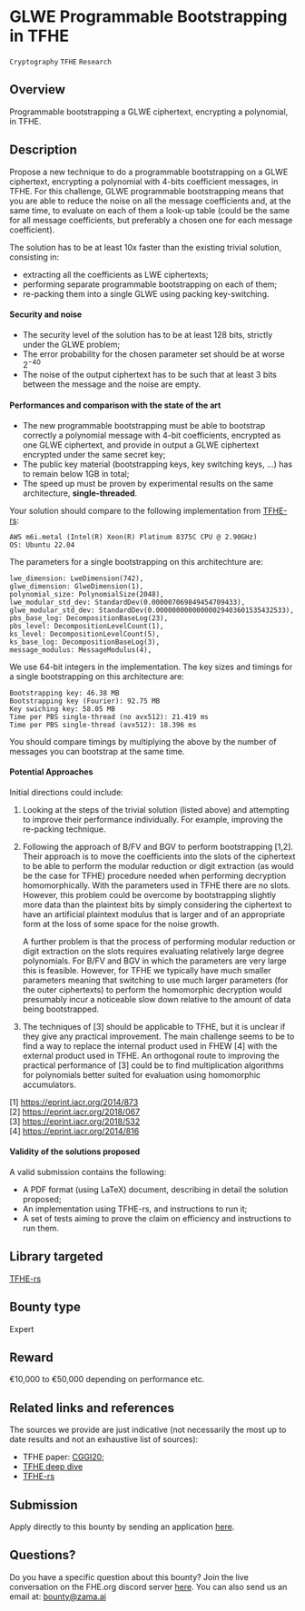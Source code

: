 # GLWE Programmable Bootstrapping in TFHE
`Cryptography` `TFHE` `Research`

## Overview
Programmable bootstrapping a GLWE ciphertext, encrypting a polynomial, in TFHE.

## Description
Propose a new technique to do a programmable bootstrapping on a GLWE ciphertext, encrypting a polynomial with 4-bits coefficient messages, in TFHE.
For this challenge, GLWE programmable bootstrapping means that you are able to reduce the noise on all the message coefficients and, at the same time, to evaluate on each of them a look-up table (could be the same for all message coefficients, but preferably a chosen one for each message coefficient).

The solution has to be at least 10x faster than the existing trivial solution, consisting in:
 * extracting all the coefficients as LWE ciphertexts; 
 * performing separate programmable bootstrapping on each of them;
 * re-packing them into a single GLWE using packing key-switching.

#### Security and noise
 * The security level of the solution has to be at least 128 bits, strictly under the GLWE problem;
 * The error probability for the chosen parameter set should be at worse $2^{-40}$
 * The noise of the output ciphertext has to be such that at least 3 bits between the message and the noise are empty.

#### Performances and comparison with the state of the art
 * The new programmable bootstrapping must be able to bootstrap correctly a polynomial message with 4-bit coefficients, encrypted as one GLWE ciphertext, and provide in output a GLWE ciphertext encrypted under the same secret key;
 * The public key material (bootstrapping keys, key switching keys, ...) has to remain below 1GB in total;
 * The speed up must be proven by experimental results on the same architecture, **single-threaded**.

Your solution should compare to the following implementation from [TFHE-rs](https://github.com/zama-ai/tfhe-rs):
```
AWS m6i.metal (Intel(R) Xeon(R) Platinum 8375C CPU @ 2.90GHz)
OS: Ubuntu 22.04
```
The parameters for a single bootstrapping on this architechture are:
```
lwe_dimension: LweDimension(742),
glwe_dimension: GlweDimension(1),
polynomial_size: PolynomialSize(2048),
lwe_modular_std_dev: StandardDev(0.000007069849454709433),
glwe_modular_std_dev: StandardDev(0.00000000000000029403601535432533),
pbs_base_log: DecompositionBaseLog(23),
pbs_level: DecompositionLevelCount(1),
ks_level: DecompositionLevelCount(5),
ks_base_log: DecompositionBaseLog(3),
message_modulus: MessageModulus(4),
```

We use 64-bit integers in the implementation.
The key sizes and timings for a single bootstrapping on this architecture are:
```
Bootstrapping key: 46.38 MB
Bootstrapping key (Fourier): 92.75 MB
Key swiching key: 58.05 MB
Time per PBS single-thread (no avx512): 21.419 ms
Time per PBS single-thread (avx512): 18.396 ms
```
You should compare timings by multiplying the above by the number of messages you can bootstrap at the same time.

#### Potential Approaches

Initial directions could include:


1. Looking at the steps of the trivial solution (listed above) and attempting to improve their performance individually. For example, improving the re-packing technique.
2. Following the approach of B/FV and BGV to perform bootstrapping [1,2]. Their approach is to move the coefficients into the slots of the ciphertext to be able to perform the modular reduction or digit extraction (as would be the case for TFHE) procedure needed when performing decryption homomorphically. With the parameters used in TFHE there are no slots. However, this problem could be overcome by bootstrapping slightly more data than the plaintext bits by simply considering the ciphertext to have an artificial plaintext modulus that is larger and of an appropriate form at the loss of some space for the noise growth.
    
    A further problem is that the process of performing modular reduction or digit extraction on the slots requires evaluating relatively large degree polynomials. For B/FV and BGV in which the parameters are very large this is feasible. However, for TFHE we typically have much smaller parameters meaning that switching to use much larger parameters (for the outer ciphertexts) to perform the homomorphic decryption would presumably incur a noticeable slow down relative to the amount of data being bootstrapped.
    
3. The techniques of [3] should be applicable to TFHE, but it is unclear if they give any practical improvement. The main challenge seems to be to find a way to replace the internal product used in FHEW [4] with the external product used in TFHE. An orthogonal route to improving the practical performance of [3] could be to find multiplication algorithms for polynomials better suited for evaluation using homomorphic accumulators. 

[1] https://eprint.iacr.org/2014/873</br>
[2] https://eprint.iacr.org/2018/067</br>
[3] https://eprint.iacr.org/2018/532</br>
[4] https://eprint.iacr.org/2014/816</br>

#### Validity of the solutions proposed 
A valid submission contains the following:
 * A PDF format (using LaTeX) document, describing in detail the solution proposed;
 * An implementation using TFHE-rs, and instructions to run it; 
 * A set of tests aiming to prove the claim on efficiency and instructions to run them.

## Library targeted
[TFHE-rs](https://github.com/zama-ai/tfhe-rs)

## Bounty type 
Expert

## Reward
€10,000 to €50,000 depending on performance etc.

## Related links and references
The sources we provide are just indicative (not necessarily the most up to date results and not an exhaustive list of sources):
- TFHE paper: [CGGI20](https://eprint.iacr.org/2018/421);
- [TFHE deep dive](https://www.zama.ai/post/tfhe-deep-dive-part-1)
- [TFHE-rs](https://github.com/zama-ai/tfhe-rs)

## Submission
Apply directly to this bounty by sending an application [here](https://zama.ai/bounty-program-application).

## Questions?
Do you have a specific question about this bounty? Join the live conversation on the FHE.org discord server [here](https://discord.fhe.org). You can also send us an email at: bounty@zama.ai

